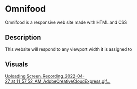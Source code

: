 # Omnifood
Omnifood is a responsive web site made with HTML and CSS

## Description 
This website will respond to any viewport width it is assigned to

## Visuals
[Uploading Screen_Recording_2022-04-27_at_11_57_52_AM_AdobeCreativeCloudExpress.gif…]()
